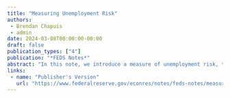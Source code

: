 ```yaml
---
title: "Measuring Unemployment Risk"
authors:
 - Brendan Chapuis
 - admin
date: 2024-03-08T00:00:00-00:00
draft: false
publication_types: ["4"]
publication: "*FEDS Notes*"
abstract: "In this note, we introduce a measure of unemployment risk, the likelihood of a worker becoming unemployed within the next twelve months. By using nonparametric machine learning applied to data on millions of workers in the US, we can estimate how unemployment risk varies across individuals and over time. We validate our estimates by showing that patterns of ex ante unemployment risk mirror those of ex post unemployment, including stark differences across demographic groups and duration dependence among the unemployed. Using our estimates, we find that unemployment risk is highly concentrated, particularly among individuals who are currently unemployed but also in the tails of the distributions for employed and not-in-the-labor-force individuals. During recessions, unemployment risk surges, driven largely but not completely by those currently unemployed."
links:
 - name: "Publisher's Version"
   url: "https://www.federalreserve.gov/econres/notes/feds-notes/measuring-unemployment-risk-20240308.html"
---
```

